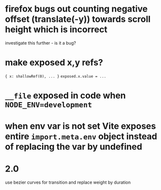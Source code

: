# firefox bugs out counting negative offset (translate(-y)) towards scroll height which is incorrect

investigate this further - is it a bug?

# make exposed x,y refs?

`{ x: shallowRef(0), ... }`
`exposed.x.value = ...`

# `__file` exposed in code when `NODE_ENV=development`

# when env var is not set Vite exposes entire `import.meta.env` object instead of replacing the var by undefined

# 2.0

use bezier curves for transition and replace weight by duration
